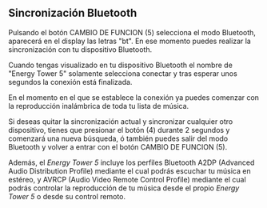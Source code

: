 ## Sincronización Bluetooth

Pulsando el botón CAMBIO DE FUNCION (5) selecciona el modo Bluetooth, aparecerá en el display las letras "bt".
En ese momento puedes realizar la sincronización con tu dispositivo Bluetooth.

Cuando tengas visualizado en tu dispositivo Bluetooth el nombre de "Energy Tower 5" solamente selecciona conectar y tras esperar unos segundos la conexión está finalizada.

En el momento en el que se establece la conexión ya puedes comenzar con la reproducción inalámbrica de toda tu lista de música.

Si deseas quitar la sincronización actual y sincronizar cualquier otro dispositivo, tienes que presionar el botón (4) durante 2 segundos y comenzará una nueva búsqueda, ó también puedes salir del modo Bluetooth y volver a entrar con el botón CAMBIO DE FUNCION (5).

Además, el *Energy Tower 5* incluye los perfiles Bluetooth A2DP (Advanced Audio Distribution Profile) mediante el cual podrás escuchar tu música en estéreo, y AVRCP (Audio Video Remote Control Profile) mediante el cual podrás controlar la reproducción de tu música desde el propio *Energy Tower 5* o desde su control remoto.


